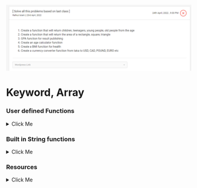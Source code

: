 

![alt text](https://github.com/devmasud01/Basic-PHP-To-Advanced-Laravel/blob/master/Image/Asinment-08-.png)

# Keyword, Array
### User defined Functions 
<details>
  <summary>Click Me</summary> 

* What is function & Why we use it.
* Way to create user defined functions.
* Parameter, Argument, Return
* Mini Project - Execute a common work using function
</details>

### Built in String functions
<details>
  <summary>Click Me</summary> 

* Strlen()
* Str_word_count()
* Strpos()
* Substr()
* str_split()
* Str_replace()
* Strtoupper()
* Strtolower()
* Str_shuffle()
* md5()
* money_format()
* number_format()
* htmlspecialchars()
* strip_tags()
* trim()
</details>

### Resources
<details>
  <summary>Click Me</summary> 

* User Defined Function
R-Link: https://www.php.net/manual/en/functions.user-defined.php 

    R-Link: https://www.w3schools.com/php/php_functions.asp 

* Built in String functions
R-Link: https://www.php.net/manual/en/ref.strings.php  
R-Link: https://www.w3schools.com/php/php_ref_string.asp 
</details>

